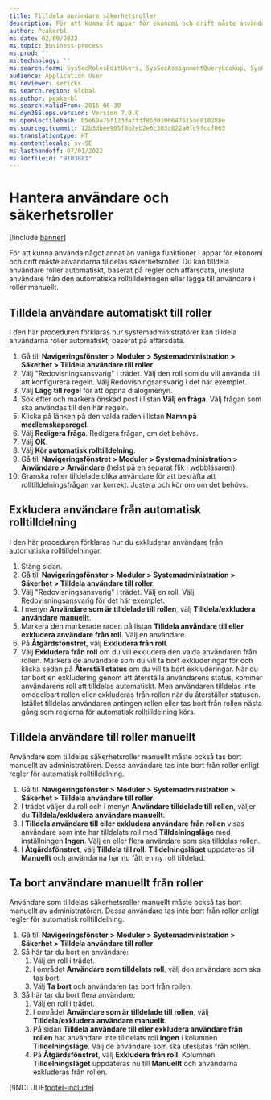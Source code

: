 ```yaml
---
title: Tilldela användare säkerhetsroller
description: För att komma åt appar för ekonomi och drift måste användarna ha tilldelats säkerhetsroller.
author: Peakerbl
ms.date: 02/09/2022
ms.topic: business-process
ms.prod: ''
ms.technology: ''
ms.search.form: SysSecRolesEditUsers, SysSecAssignmentQueryLookup, SysQueryForm, SysSecRoleExcludeUsers
audience: Application User
ms.reviewer: sericks
ms.search.region: Global
ms.author: peakerbl
ms.search.validFrom: 2016-06-30
ms.dyn365.ops.version: Version 7.0.0
ms.openlocfilehash: b5e69a79f123daff3f85d0100647615ad818288e
ms.sourcegitcommit: 12b3dbee905f8b2eb2e6c383c822a0fc9fccf063
ms.translationtype: HT
ms.contentlocale: sv-SE
ms.lasthandoff: 07/01/2022
ms.locfileid: "9103881"
---
```

# <a name="manage-users-and-security-roles"></a>Hantera användare och säkerhetsroller

[!include [banner](../../includes/banner.md)]

För att kunna använda något annat än vanliga funktioner i appar för ekonomi och drift måste användarna tilldelas säkerhetsroller. Du kan tilldela användare roller automatiskt, baserat på regler och affärsdata, utesluta användare från den automatiska rolltilldelningen eller lägga till användare i roller manuellt.

## <a name="automatically-assign-users-to-roles"></a>Tilldela användare automatiskt till roller
I den här proceduren förklaras hur systemadministratörer kan tilldela användarna roller automatiskt, baserat på affärsdata. 
1. Gå till **Navigeringsfönster > Moduler > Systemadministration > Säkerhet > Tilldela användare till roller**.
2. Välj "Redovisningsansvarig" i trädet. Välj den roll som du vill använda till att konfigurera regeln. Välj Redovisningsansvarig i det här exemplet. 
3. Välj **Lägg till regel** för att öppna dialogmenyn.
4. Sök efter och markera önskad post i listan **Välj en fråga**. Välj frågan som ska användas till den här regeln.  
5. Klicka på länken på den valda raden i listan **Namn på medlemskapsregel**.
6. Välj **Redigera fråga**. Redigera frågan, om det behövs.  
7. Välj **OK**.
8. Välj **Kör automatisk rolltilldelning**.
9. Gå till **Navigeringsfönstret > Moduler > Systemadministration > Användare > Användare** (helst på en separat flik i webbläsaren).
10. Granska roller tilldelade olika användare för att bekräfta att rolltilldelningsfrågan var korrekt. Justera och kör om om det behövs.

## <a name="exclude-users-from-automatic-role-assignment"></a>Exkludera användare från automatisk rolltilldelning
I den här proceduren förklaras hur du exkluderar användare från automatiska rolltilldelningar.

1. Stäng sidan.
2. Gå till **Navigeringsfönster > Moduler > Systemadministration > Säkerhet > Tilldela användare till roller**.
3. Välj "Redovisningsansvarig" i trädet. Välj en roll. Välj Redovisningsansvarig för det här exemplet.  
4. I menyn **Användare som är tilldelade till rollen**, välj **Tilldela/exkludera användare manuellt**.
5. Markera den markerade raden på listan **Tilldela användare till eller exkludera användare från roll**. Välj en användare.  
6. På **Åtgärdsfönstret**, välj **Exkludera från roll**.
7. Välj **Exkludera från roll** om du vill exkludera den valda användaren från rollen. Markera de användare som du vill ta bort exkluderingar för och klicka sedan på **Återställ status** om du vill ta bort exkluderingar. När du tar bort en exkludering genom att återställa användarens status, kommer användarens roll att tilldelas automatiskt. Men användaren tilldelas inte omedelbart rollen eller exkluderas från rollen när du återställer statusen. Istället tilldelas användaren antingen rollen eller tas bort från rollen nästa gång som reglerna för automatisk rolltilldelning körs.  

## <a name="manually-assign-users-to-roles"></a>Tilldela användare till roller manuellt
Användare som tilldelas säkerhetsroller manuellt måste också tas bort manuellt av administratören. Dessa användare tas inte bort från roller enligt regler för automatisk rolltilldelning.

1. Gå till **Navigeringsfönster > Moduler > Systemadministration > Säkerhet > Tilldela användare till roller**.
2. I trädet väljer du roll och i menyn **Användare tilldelade till rollen**, väljer du **Tilldela/exkludera användare manuellt**.
4. I **Tilldela användare till eller exkludera användare från rollen** visas användare som inte har tilldelats roll med **Tilldelningsläge** med inställningen **Ingen**. Välj en eller flera användare som ska tilldelas rollen.
5. I **Åtgärdsfönstret**, välj **Tilldela till roll**. **Tilldelningsläget** uppdateras till **Manuellt** och användarna har nu fått en ny roll tilldelad.

## <a name="manually-remove-users-from-roles"></a>Ta bort användare manuellt från roller
Användare som tilldelas säkerhetsroller manuellt måste också tas bort manuellt av administratören. Dessa användare tas inte bort från roller enligt regler för automatisk rolltilldelning.

1. Gå till **Navigeringsfönster > Moduler > Systemadministration > Säkerhet > Tilldela användare till roller**.
2. Så här tar du bort en användare:
   1. Välj en roll i trädet. 
   2. I området **Användare som tilldelats roll**, välj den användare som ska tas bort.
   3. Välj **Ta bort** och användaren tas bort från rollen.
3. Så här tar du bort flera användare:
   1. Välj en roll i trädet. 
   2. I området **Användare som är tilldelade till rollen**, välj **Tilldela/exkludera användare manuellt**.
   3. På sidan **Tilldela användare till eller exkludera användare från rollen** har användare inte tilldelats roll **Ingen** i kolumnen **Tilldelningsläge**. Välj de användare som ska uteslutas från rollen.
   4. På **Åtgärdsfönstret**, välj **Exkludera från roll**. Kolumnen **Tilldelningsläget** uppdateras nu till **Manuellt** och användarna exkluderas från rollen.

[!INCLUDE[footer-include](../../../../includes/footer-banner.md)]

